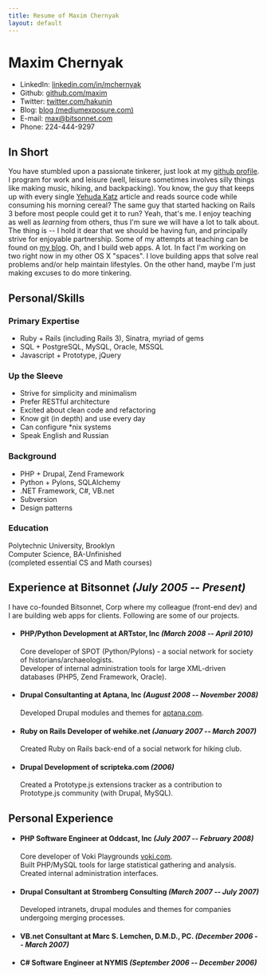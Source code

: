```yaml
---
title: Resume of Maxim Chernyak
layout: default
---
```


Maxim Chernyak
==============

- LinkedIn: [linkedin.com/in/mchernyak](http://linkedin.com/in/mchernyak)
- Github: [github.com/maxim](http://github.com/maxim)
- Twitter: [twitter.com/hakunin](http://twitter.com/hakunin)
- Blog: [blog (mediumexposure.com)](http://mediumexposure.com)
- E-mail: [max@bitsonnet.com](mailto:max@bitsonnet.com)
- Phone: 224-444-9297

In Short
--------

You have stumbled upon a passionate tinkerer, just look at my [github profile](http://github.com/maxim). I program for work and leisure (well, leisure sometimes involves silly things like making music, hiking, and backpacking). You know, the guy that keeps up with every single [Yehuda Katz](http://yehudakatz.com/) article and reads source code while consuming his morning cereal? The same guy that started hacking on Rails 3 before most people could get it to run? Yeah, that's me. I enjoy teaching as well as _learning_ from others, thus I'm sure we will have a lot to talk about. The thing is -- I hold it dear that we should be having fun, and principally strive for enjoyable partnership. Some of my attempts at teaching can be found on [my blog](http://mediumexposure.com). Oh, and I build web apps. A lot. In fact I'm working on two right now in my other OS X "spaces". I love building apps that solve real problems and/or help maintain lifestyles. On the other hand, maybe I'm just making excuses to do more tinkering.

Personal/Skills
---------------

### Primary Expertise

- Ruby + Rails (including Rails 3), Sinatra, myriad of gems
- SQL + PostgreSQL, MySQL, Oracle, MSSQL
- Javascript + Prototype, jQuery


### Up the Sleeve

- Strive for simplicity and minimalism
- Prefer RESTful architecture
- Excited about clean code and refactoring
- Know git (in depth) and use every day
- Can configure \*nix systems
- Speak English and Russian


### Background

- PHP + Drupal, Zend Framework
- Python + Pylons, SQLAlchemy
- .NET Framework, C#, VB.net
- Subversion
- Design patterns


### Education

Polytechnic University, Brooklyn  
Computer Science, BA-Unfinished  
(completed essential CS and Math courses)

Experience at Bitsonnet _(July 2005 -- Present)_
-----------------------------------------------

I have co-founded Bitsonnet, Corp where my colleague (front-end dev) and I are building web apps for clients. Following are some of our projects.

* #### PHP/Python Development at ARTstor, Inc _(March 2008 -- April 2010)_  
  Core developer of SPOT (Python/Pylons) - a social network for society of historians/archaeologists.  
  Developer of internal administration tools for large XML-driven databases (PHP5, Zend Framework, Oracle).

* #### Drupal Consultanting at Aptana, Inc _(August 2008 -- November 2008)_  
  Developed Drupal modules and themes for [aptana.com](http://aptana.com).

* #### Ruby on Rails Developer of wehike.net _(January 2007 -- March 2007)_  
  Created Ruby on Rails back-end of a social network for hiking club.

* #### Drupal Development of scripteka.com _(2006)_  
  Created a Prototype.js extensions tracker as a contribution to Prototype.js community (with Drupal, MySQL).


Personal Experience
-------------------

* #### PHP Software Engineer at Oddcast, Inc _(July 2007 -- February 2008)_  
  Core developer of Voki Playgrounds [voki.com](http://voki.com).  
  Built PHP/MySQL tools for large statistical gathering and analysis.  
  Created internal administration interfaces.

* #### Drupal Consultant at Stromberg Consulting _(March 2007 -- July 2007)_  
  Developed intranets, drupal modules and themes for companies undergoing merging processes.

* #### VB.net Consultant at Marc S. Lemchen, D.M.D., PC. _(December 2006 -- March 2007)_

* #### C# Software Engineer at NYMIS _(September 2006 -- December 2006)_